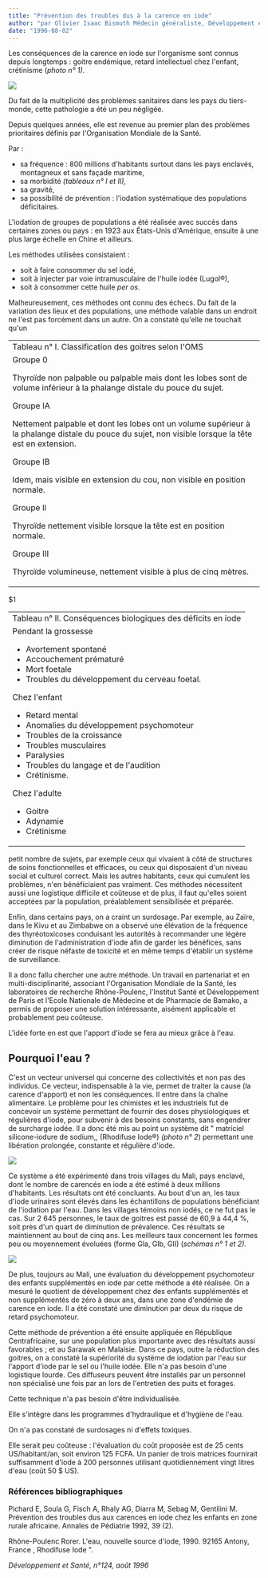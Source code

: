 ```yaml
---
title: "Prévention des troubles dus à la carence en iode"
author: "par Olivier Isaac Bismuth Médecin généraliste, Développement et Santé."
date: "1996-08-02"
---
```


Les conséquences de la carence en iode sur l'organisme sont connus depuis longtemps : goitre endémique, retard intellectuel chez l'enfant, crétinisme (*photo n° 1).*

![](i696-1.jpg)

Du fait de la multiplicité des problèmes sanitaires dans les pays du tiers-monde, cette pathologie a été un peu négligée.

Depuis quelques années, elle est revenue au premier plan des problèmes prioritaires définis par l'Organisation Mondiale de la Santé.

Par :

- sa fréquence : 800 millions d'habitants surtout dans les pays enclavés, montagneux et sans façade maritime,
- sa morbidité *(tableaux n° I et II),*
- sa gravité,
- sa possibilité de prévention : l'iodation systématique des populations déficitaires.

L'iodation de groupes de populations a été réalisée avec succès dans certaines zones ou pays : en 1923 aux États-Unis d'Amérique, ensuite à une plus large échelle en Chine et ailleurs.

Les méthodes utilisées consistaient :

- soit à faire consommer du sel iodé,
- soit à injecter par voie intramusculaire de l'huile iodée (Lugol®),
- soit à consommer cette huile *per os.*

Malheureusement, ces méthodes ont connu des échecs. Du fait de la variation des lieux et des populations, une méthode valable dans un endroit ne l'est pas forcément dans un autre. On a constaté qu'elle ne touchait qu'un

<table>

<tbody>

<tr>

<td valign="top">Tableau n° I. Classification des goitres selon l'OMS</td>

</tr>

<tr>

<td valign="top">Groupe 0

Thyroïde non palpable ou palpable mais dont les lobes sont de volume inférieur à la phalange distale du pouce du sujet.

Groupe IA

Nettement palpable et dont les lobes ont un volume supérieur à la phalange distale du pouce du sujet, non visible lorsque la tête est en extension.

Groupe IB

Idem, mais visible en extension du cou, non visible en position normale.

Groupe ll

Thyroïde nettement visible lorsque la tête est en position normale.

Groupe III

Thyroïde volumineuse, nettement visible à plus de cinq mètres.

</td>

</tr>

</tbody>

</table>

\$1<table>

<tbody>

<tr>

<td valign="top">Tableau n° Il. Conséquences biologiques des déficits en iode</td>

</tr>

<tr>

<td valign="top">Pendant la grossesse<ul><li>Avortement spontané</li><li>Accouchement prématuré</li><li>Mort foetale</li><li>Troubles du développement du cerveau foetal.</li></ul>Chez l'enfant<ul><li>Retard mental</li><li>Anomalies du développement psychomoteur</li><li>Troubles de la croissance</li><li>Troubles musculaires</li><li>Paralysies</li><li>Troubles du langage et de l'audition</li><li>Crétinisme.</li></ul>Chez l'adulte<ul><li>Goitre</li><li>Adynamie</li><li>Crétinisme</li></ul></td>

</tr>

</tbody>

</table>

petit nombre de sujets, par exemple ceux qui vivaient à côté de structures de soins fonctionnelles et efficaces, ou ceux qui disposaient d'un niveau social et culturel correct. Mais les autres habitants, ceux qui cumulent les problèmes, n'en bénéficiaient pas vraiment. Ces méthodes nécessitent aussi une logistique difficile et coûteuse et de plus, il faut qu'elles soient acceptées par la population, préalablement sensibilisée et préparée.

Enfin, dans certains pays, on a craint un surdosage. Par exemple, au Zaïre, dans le Kivu et au Zimbabwe on a observé une élévation de la fréquence des thyréotoxicoses conduisant les autorités à recommander une légère diminution de l'administration d'iode afin de garder les bénéfices, sans créer de risque néfaste de toxicité et en même temps d'établir un système de surveillance.

Il a donc fallu chercher une autre méthode. Un travail en partenariat et en multi-disciplinarité, associant l'Organisation Mondiale de la Santé, les laboratoires de recherche Rhône-Poulenc, l'Institut Santé et Développement de Paris et l'Ecole Nationale de Médecine et de Pharmacie de Bamako, a permis de proposer une solution intéressante, aisément applicable et probablement peu coûteuse.

L'idée forte en est que l'apport d'iode se fera au mieux grâce à l'eau.

## Pourquoi l'eau ?

C'est un vecteur universel qui concerne des collectivités et non pas des individus. Ce vecteur, indispensable à la vie, permet de traiter la cause (la carence d'apport) et non les conséquences. Il entre dans la chaîne alimentaire. Le problème pour les chimistes et les industriels fut de concevoir un système permettant de fournir des doses physiologiques et régulières d'iode, pour subvenir à des besoins constants, sans engendrer de surcharge iodée. Il a donc été mis au point un système dit " matriciel silicone-iodure de sodium,, (Rhodifuse Iode®) *(photo n° 2*) permettant une libération prolongée, constante et régulière d'iode.

![](i696-2.jpg)

Ce système a été expérimenté dans trois villages du Mali, pays enclavé, dont le nombre de carencés en iode a été estimé à deux millions d'habitants. Les résultats ont été concluants. Au bout d'un an, les taux d'iode urinaires sont élevés dans les échantillons de populations bénéficiant de l'iodation par l'eau. Dans les villages témoins non iodés, ce ne fut pas le cas. Sur 2 645 personnes, le taux de goitres est passé de 60,9 à 44,4 %, soit près d'un quart de diminution de prévalence. Ces résultats se maintiennent au bout de cinq ans. Les meilleurs taux concernent les formes peu ou moyennement évoluées (forme Gla, Glb, GII) (*schémas n° 1 et 2).*

![](i696-3.jpg)

De plus, toujours au Mali, une évaluation du développement psychomoteur des enfants supplémentés en iode par cette méthode a été réalisée. On a mesuré le quotient de développement chez des enfants supplémentés et non supplémentés de zéro à deux ans, dans une zone d'endémie de carence en iode. Il a été constaté une diminution par deux du risque de retard psychomoteur.

Cette méthode de prévention a été ensuite appliquée en République Centrafricaine, sur une population plus importante avec des résultats aussi favorables ; et au Sarawak en Malaisie. Dans ce pays, outre la réduction des goitres, on a constaté la supériorité du système de iodation par l'eau sur l'apport d'iode par le sel ou l'huile iodée. Elle n'a pas besoin d'une logistique lourde. Ces diffuseurs peuvent être installés par un personnel non spécialisé une fois par an lors de l'entretien des puits et forages.

Cette technique n'a pas besoin d'être individualisée.

Elle s'intègre dans les programmes d'hydraulique et d'hygiène de l'eau.

On n'a pas constaté de surdosages ni d'effets toxiques.

Elle serait peu coûteuse : l'évaluation du coût proposée est de 25 cents US/habitant/an, soit environ 125 FCFA. Un panier de trois matrices fournirait suffisamment d'iode à 200 personnes utilisant quotidiennement vingt litres d'eau (coût 50 \$ US).

### Références bibliographiques

Pichard E, Soula G, Fisch A, Rhaly AG, Diarra M, Sebag M, Gentilini M. Prévention des troubles dus aux carences en iode chez les enfants en zone rurale africaine. Annales de Pédiatrie 1992, 39 (2).

Rhône-Poulenc Rorer. L'eau, nouvelle source d'iode, 1990. 92165 Antony, France , Rhodifuse Iode ".

*Développement et Santé, n°124, août 1996*
